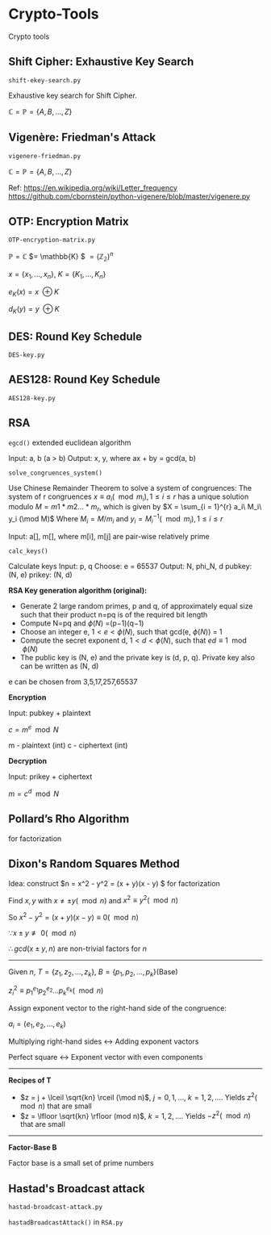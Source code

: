 # Crypto-Tools

Crypto tools

## Shift Cipher: Exhaustive Key Search

`shift-ekey-search.py`

Exhaustive key search for Shift Cipher.

$\mathbb{C}=\mathbb{P}=\{A,B,...,Z\}$

## Vigenère: Friedman's Attack

`vigenere-friedman.py`

$\mathbb{C}=\mathbb{P}=\{A,B,...,Z\}$

Ref:
https://en.wikipedia.org/wiki/Letter_frequency
https://github.com/cbornstein/python-vigenere/blob/master/vigenere.py

## OTP: Encryption Matrix

`OTP-encryption-matrix.py`

$\mathbb{P} = \mathbb{C}$ $= \mathbb{K} $ $=(\mathbb{Z_{2}})^n$

$x=\{x_1,...,x_n\}$, $K=\{K_1,...,K_n\}$

$e_K(x)=x\ \oplus K$

$d_K(y)=y\ \oplus K$

## DES: Round Key Schedule

`DES-key.py`

## AES128: Round Key Schedule

`AES128-key.py`

## RSA

`egcd()` extended euclidean algorithm

Input: a, b (a > b)
Output: x, y, where ax + by = gcd(a, b)

`solve_congruences_system()`

Use Chinese Remainder Theorem to solve a system of congruences:
The system of r congruences $x \equiv a_i (\mod m_i), 1 \le i \le r$
has a unique solution modulo $M = m1 * m2...*m_r$, which is given by
$X = \sum_{i = 1}^{r} a_i\ M_i\ y_i (\mod M)$
Where $M_i = M/m_i$ and $y_i = M_i^{-1}(\mod m_i), 1 \le i \le r$

Input: a[], m[], where m[i], m[j] are pair-wise relatively prime

`calc_keys()`

Calculate keys
Input: p, q
Choose: e = 65537
Output: N, phi_N, d
pubkey: (N, e)
prikey: (N, d) 

**RSA Key generation algorithm (original):**

- Generate 2 large random primes, p and q, of approximately equal size such that their product n=pq is of the required bit length
- Compute N=pq and $\phi(N)$ =(p−1)(q−1)
- Choose an integer e, $1 \lt e \lt \phi(N)$, such that gcd(e, $\phi(N)$) = 1
- Compute the secret exponent d, $1 \lt d \lt \phi(N)$, such that $ed \equiv 1 \mod \phi(N)$
- The public key is (N, e) and the private key is (d, p, q). Private key also can be written as (N, d)

e can be chosen from 3,5,17,257,65537

**Encryption**

Input: pubkey + plaintext

$c = m^e \mod N$

m - plaintext (int)
c - ciphertext (int)

**Decryption**

Input: prikey + ciphertext

$m = c^d \mod N$

## Pollard’s Rho Algorithm

for factorization

## Dixon's Random Squares Method

Idea: construct $n = x^2 - y^2 = (x + y)(x - y) $ for factorization

Find $x, y$ with $x \ne \pm y (\mod n)$ and $x^2 \equiv y^2 (\mod n)$

So $x^2 - y^2 = (x+y)(x-y) \equiv 0 (\mod n)$

$\because x \pm y \not\equiv 0(\mod n)$

$\therefore gcd(x \pm y, n)$ are non-trivial factors for $n$

-----

Given $n$, $T=\{z_1, z_2, ... ,z_k\}$, $B=\{p_1, p_2, ... ,p_k\}$(Base)

$z_i^2 \equiv p_1^{e_1} p_2^{e_2} ... p_k^{e_k} (\mod n)$

Assign exponent vector to the right-hand side of the congruence:

$a_i = (e_1, e_2, ..., e_k)$

Multiplying right-hand sides <-> Adding exponent vactors

Perfect square <-> Exponent vector with even components

-----

**Recipes of T**

- $z = j + \lceil \sqrt{kn} \rceil (\mod n)$, $j = 0,1,...$, $k = 1,2,...$. Yields $z^2 (\mod n)$ that are small
- $z = \lfloor \sqrt{kn} \rfloor (mod n)$, $k = 1, 2, ...$. Yields $-z^2(\mod n)$ that are small

-----

**Factor-Base B**

Factor base is a small set of prime numbers

## Hastad's Broadcast attack

`hastad-broadcast-attack.py`

`hastadBroadcastAttack()` in `RSA.py`
